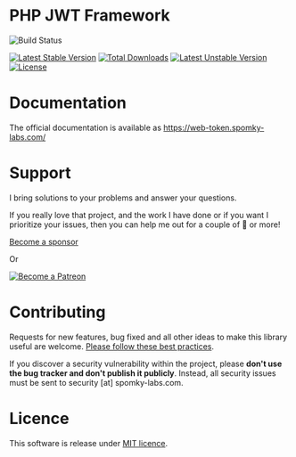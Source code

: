 PHP JWT Framework
=================

![Build Status](https://github.com/web-token/jwt-framework/workflows/Integrate/badge.svg)

[![Latest Stable Version](https://poser.pugx.org/web-token/jwt-framework/v/stable.png)](https://packagist.org/packages/web-token/jwt-framework)
[![Total Downloads](https://poser.pugx.org/web-token/jwt-framework/downloads.png)](https://packagist.org/packages/web-token/jwt-framework)
[![Latest Unstable Version](https://poser.pugx.org/web-token/jwt-framework/v/unstable.png)](https://packagist.org/packages/web-token/jwt-framework)
[![License](https://poser.pugx.org/web-token/jwt-framework/license.png)](https://packagist.org/packages/web-token/jwt-framework)

# Documentation

The official documentation is available as https://web-token.spomky-labs.com/

# Support

I bring solutions to your problems and answer your questions.

If you really love that project, and the work I have done or if you want I prioritize your issues, then you can help me out for a couple of :beers: or more!

[Become a sponsor](https://github.com/sponsors/Spomky)

Or

[![Become a Patreon](https://c5.patreon.com/external/logo/become_a_patron_button.png)](https://www.patreon.com/FlorentMorselli)

# Contributing

Requests for new features, bug fixed and all other ideas to make this library useful are welcome. [Please follow these best practices](doc/Contributing.md).

If you discover a security vulnerability within the project, please **don't use the bug tracker and don't publish it publicly**.
Instead, all security issues must be sent to security [at] spomky-labs.com.

# Licence

This software is release under [MIT licence](LICENSE).
